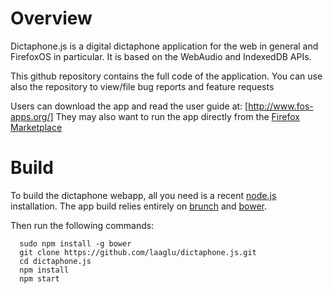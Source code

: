 # Overview
Dictaphone.js is a digital dictaphone application for the web in general and FirefoxOS in particular. It is based on the WebAudio and IndexedDB APIs. 

This github repository contains the full code of the application. You can use also the repository to view/file bug reports and feature requests

Users can download the app and read the user guide at: [http://www.fos-apps.org/]
They may also want to run the app directly from the [Firefox Marketplace](https://marketplace.firefox.com/app/dictaphone/)

# Build
To build the dictaphone webapp, all you need is a recent [node.js](http://nodejs.org/) installation. The app build relies entirely on [brunch](http://brunch.io/) and [bower](http://bower.io/).

Then run the following commands:
```
  sudo npm install -g bower
  git clone https://github.com/laaglu/dictaphone.js.git
  cd dictaphone.js
  npm install
  npm start
```
